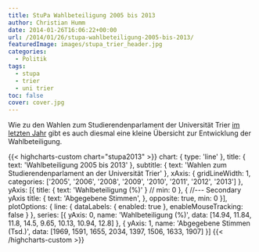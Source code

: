 ```yaml
---
title: StuPa Wahlbeteiligung 2005 bis 2013
author: Christian Humm
date: 2014-01-26T16:06:22+00:00
url: /2014/01/26/stupa-wahlbeteiligung-2005-bis-2013/
featuredImage: images/stupa_trier_header.jpg
categories:
  - Politik
tags:
  - stupa
  - trier
  - uni trier
toc: false
cover: cover.jpg
---
```

Wie zu den Wahlen zum Studierendenparlament der Universität Trier [im letzten Jahr][1] gibt es auch diesmal eine kleine Übersicht zur Entwicklung der Wahlbeteiligung.

<!--more-->

{{< highcharts-custom chart="stupa2013" >}}
    chart: {
        type: 'line'
    },
    title: {
        text: 'Wahlbeteiligung 2005 bis 2013'
    },
    subtitle: {
        text: 'Wahlen zum Studierendenparlament an der Universität Trier'
    },
    xAxis: {
        gridLineWidth: 1,
        categories: ['2005', '2006', '2008', '2009', '2010', '2011', '2012', '2013']
    },
    yAxis: [{
        title: {
            text: 'Wahlbeteiligung (%)'
        }
        // min: 0
    }, { //--- Secondary yAxis
    title: {
        text: 'Abgegebene Stimmen',
    },
    opposite: true,
    min: 0
    }],
    plotOptions: {
      line: {
          dataLabels: {
              enabled: true
          },
          enableMouseTracking: false
      }
    },
    series: [{
        yAxis: 0,
        name: 'Wahlbeteiligung (%)',
        data: [14.94, 11.84, 11.8, 14.5, 9.65, 10.13, 10.94, 12.8]
    }, {
        yAxis: 1,
        name: 'Abgegebene Stimmen (Tsd.)',
        data: [1969, 1591, 1655, 2034, 1397, 1506, 1633, 1907]
    }]
{{< /highcharts-custom >}}

 [1]: http://www.c-m-l.net/2013/01/stupa-wahlbeteiligung-2005-bis-2012/ "StuPa Wahlbeteiligung 2005 bis 2012"
